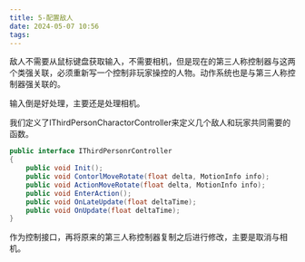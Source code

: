 ```yaml
---
title: 5-配置敌人
date: 2024-05-07 10:56
tags:
---
```

敌人不需要从鼠标键盘获取输入，不需要相机，但是现在的第三人称控制器与这两个类强关联，必须重新写一个控制非玩家操控的人物。动作系统也是与第三人称控制器强关联的。

输入倒是好处理，主要还是处理相机。

我们定义了IThirdPersonCharactorController来定义几个敌人和玩家共同需要的函数。

```csharp
public interface IThirdPersonrController  
{  
    public void Init();  
    public void ContorlMoveRotate(float delta, MotionInfo info);  
    public void ActionMoveRotate(float delta, MotionInfo info);  
    public void EnterAction();  
    public void OnLateUpdate(float deltaTime);  
    public void OnUpdate(float deltaTime);  
}
```

作为控制接口，再将原来的第三人称控制器复制之后进行修改，主要是取消与相机。